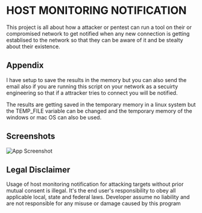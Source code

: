 
# HOST MONITORING NOTIFICATION

This project is all about how a attacker or pentest can run a tool on their or compromised network to get notified when any new connection is getting establised to the network so that they can be aware of it and be stealty about their existence.



## Appendix
I have setup to save the results in the memory but you can also send the email also if you are running this script on your network as a secuirty engineering so that if a attracker tries to connect you will be notified.



The results are getting saved in the temporary memory in a linux system but the TEMP_FILE variable can be changed and the temporary memory of the windows or mac OS can also be used.




## Screenshots

![App Screenshot](https://via.placeholder.com/468x300?text=App+Screenshot+Here)


## Legal Disclaimer

Usage of host monitoring notification for attacking targets without prior mutual consent is illegal. It's the end user's responsibility to obey all applicable local, state and federal laws. Developer assume no liability and are not responsible for any misuse or damage caused by this program

